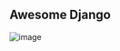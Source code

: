 ## Awesome Django
![image](https://user-images.githubusercontent.com/125989101/220402895-03c61d28-9333-4d13-9099-1d9202810f4c.png)
